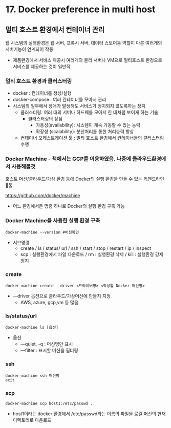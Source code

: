 # 17. Docker preference in multi host

## 멀티 호스트 환경에서 컨테이너 관리

웹 시스템의 실행환경은 웹 서버, 프록시 서버, 데이터 스토어등 역할이 다른 여러개의 서버기능이 연계되어 작동

- 제품환경에서 서비스 제공시 여러개의 물리 서버나 VM으로 멀티호스트 환경으로 서비스를 제공하는 것이 일반적

### 멀티 호스트 환경과 클러스터링

- docker : 컨테이너를 생성/실행
- docker-compose : 여러 컨테이너를 모아서 관리
- 시스템의 일부에서 장애가 발생해도 서비스가 정지되지 않도록하는 장치
  - 클러스터링: 여러 대의 서버나 하드웨를 모아서 한 대처럼 보이게 하는 기술
    - 클러스터링의 장점
      - 가용성(availability): 시스템이 계속 가동할 수 있는 능력
      - 확장성 (scalability): 분산처리를 통한 처리능력 향상
  - 컨테이너 오케스트레이션 툴 : 멀티 호스트 환경에서 컨테이너들의 클러스터링 수행 

### Docker Machine - 책에서는 GCP를 이용하였음. 나중에 클라우드환경에서 사용해볼것

호스트 머신/클라우드/가상 환경 등에 Docker의 실행 환경을 만들 수 있는 커맨드라인 툴

https://github.com/docker/machine

- 어느 환경에서든 명령 하나로 Docker의 실행 환경 구축 가능

### Docker Machine을 사용한 실행 환경 구축

```
docker-machine --version #버전확인
```

- 서브명령
  - create / ls / status/ url / ssh / start / stop / restart / ip / inspect
  - scp : 실행환경에서 파일 다운로드 / rm : 실행환경 삭제 / kill : 실행환경 강제 정지 

### create

```
docker-machine create --driver <드라이버명> <작성할 Docker 머신명>
```

- —driver 옵션으로 클라우드/가상머신에 만들지 지정
  - AWS, azure, gcp,vm 등 많음

### ls/status/url

```
docker-machine ls [옵션]
```

- 옵션
  - —quiet, -q : 머신명만 표시
  - —filter : 표시할 머신을 필터링

### ssh

```
docker-machine ssh 머신명
exit
```

### scp

```
docker-machine scp host1:/etc/passwd .
```

- host1이라는 docker 환경에서 /etc/passwd라는 이름의 파일을 로컬 머신의 현재 디렉토리로 다운로드